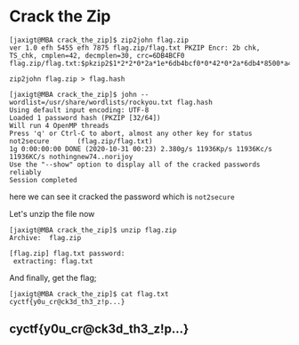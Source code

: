 # Crack the Zip

```
[jaxigt@MBA crack_the_zip]$ zip2john flag.zip 
ver 1.0 efh 5455 efh 7875 flag.zip/flag.txt PKZIP Encr: 2b chk, TS_chk, cmplen=42, decmplen=30, crc=6DB4BCF0
flag.zip/flag.txt:$pkzip2$1*2*2*0*2a*1e*6db4bcf0*0*42*0*2a*6db4*8500*a456e7cb9788f0047910f60de3cf4af8c9cca229c1528aebb42245dcc34ed6a5c088ef9155a717b2e2c2*$/pkzip2$:flag.txt:flag.zip::flag.zip
```

`zip2john flag.zip > flag.hash`

```
[jaxigt@MBA crack_the_zip]$ john --wordlist=/usr/share/wordlists/rockyou.txt flag.hash
Using default input encoding: UTF-8
Loaded 1 password hash (PKZIP [32/64])
Will run 4 OpenMP threads
Press 'q' or Ctrl-C to abort, almost any other key for status
not2secure       (flag.zip/flag.txt)
1g 0:00:00:00 DONE (2020-10-31 00:23) 2.380g/s 11936Kp/s 11936Kc/s 11936KC/s nothingnew74..norijoy
Use the "--show" option to display all of the cracked passwords reliably
Session completed
```

here we can see it cracked the password which is `not2secure`

Let's unzip the file now 

```
[jaxigt@MBA crack_the_zip]$ unzip flag.zip 
Archive:  flag.zip

[flag.zip] flag.txt password: 
 extracting: flag.txt                
```

And finally, get the flag;

```
[jaxigt@MBA crack_the_zip]$ cat flag.txt 
cyctf{y0u_cr@ck3d_th3_z!p...}
```

## cyctf{y0u_cr@ck3d_th3_z!p...}
